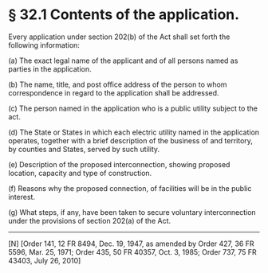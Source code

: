 # § 32.1   Contents of the application.

Every application under section 202(b) of the Act shall set forth the following information: 


(a) The exact legal name of the applicant and of all persons named as parties in the application. 


(b) The name, title, and post office address of the person to whom correspondence in regard to the application shall be addressed. 


(c) The person named in the application who is a public utility subject to the act. 


(d) The State or States in which each electric utility named in the application operates, together with a brief description of the business of and territory, by counties and States, served by such utility. 


(e) Description of the proposed interconnection, showing proposed location, capacity and type of construction. 


(f) Reasons why the proposed connection, of facilities will be in the public interest. 


(g) What steps, if any, have been taken to secure voluntary interconnection under the provisions of section 202(a) of the Act. 



---

[N] [Order 141, 12 FR 8494, Dec. 19, 1947, as amended by Order 427, 36 FR 5596, Mar. 25, 1971; Order 435, 50 FR 40357, Oct. 3, 1985; Order 737, 75 FR 43403, July 26, 2010] 




